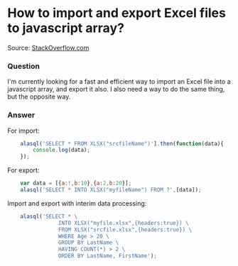 # How to import and export Excel files to javascript array?

Source: [StackOverflow.com](http://stackoverflow.com/questions/27511629/importing-and-exporting-excel-files-to-javascript-array/27616508#27616508)

### Question

I'm currently looking for a fast and efficient way to import an Excel file into a javascript array, and export it also. I also need a way to do the same thing, but the opposite way. 

### Answer

For import:
```js
    alasql('SELECT * FROM XLSX("srcfileName")'].then(function(data){
        console.log(data);
    });
```
For export:
```js
    var data = [{a:!,b:10},{a:2,b:20}];
    alasql('SELECT * INTO XLSX("myfileName") FROM ?',[data]);
```

Import and export with interim data processing:
```js
    alasql('SELECT * \
                INTO XLSX("myfile.xlsx",{headers:true}) \
                FROM XLSX("srcfile.xlsx",{headers:true}) \
                WHERE Age > 20 \
                GROUP BY LastName \
                HAVING COUNT(*) > 2 \
                ORDER BY LastName, FirstName');
```